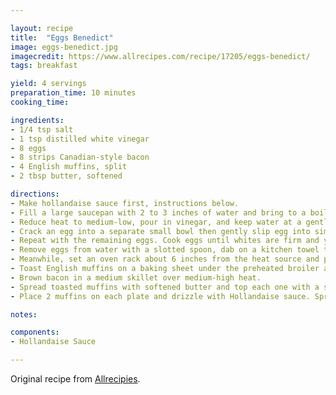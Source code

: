 ```yaml
---

layout: recipe
title:  "Eggs Benedict"
image: eggs-benedict.jpg
imagecredit: https://www.allrecipes.com/recipe/17205/eggs-benedict/
tags: breakfast

yield: 4 servings
preparation_time: 10 minutes
cooking_time:

ingredients:
- 1/4 tsp salt
- 1 tsp distilled white vinegar
- 8 eggs
- 8 strips Canadian-style bacon
- 4 English muffins, split
- 2 tbsp butter, softened

directions:
- Make hollandaise sauce first, instructions below.
- Fill a large saucepan with 2 to 3 inches of water and bring to a boil.
- Reduce heat to medium-low, pour in vinegar, and keep water at a gentle simmer.
- Crack an egg into a separate small bowl then gently slip egg into simmering water all at once, holding the bowl just above the surface of water.
- Repeat with the remaining eggs. Cook eggs until whites are firm and yolks have thickened but are not hard, 2 1/2 to 3 minutes.
- Remove eggs from water with a slotted spoon, dab on a kitchen towel to remove excess water, and place onto a warm plate.
- Meanwhile, set an oven rack about 6 inches from the heat source and preheat the oven's broiler.
- Toast English muffins on a baking sheet under the preheated broiler after making bacon.
- Brown bacon in a medium skillet over medium-high heat.
- Spread toasted muffins with softened butter and top each one with a slice of bacon, followed by one poached egg.
- Place 2 muffins on each plate and drizzle with Hollandaise sauce. Sprinkle with chopped chives and serve immediately.

notes:

components:
- Hollandaise Sauce

---
```


Original recipe from [Allrecipies](https://www.allrecipes.com/recipe/17205/eggs-benedict/).